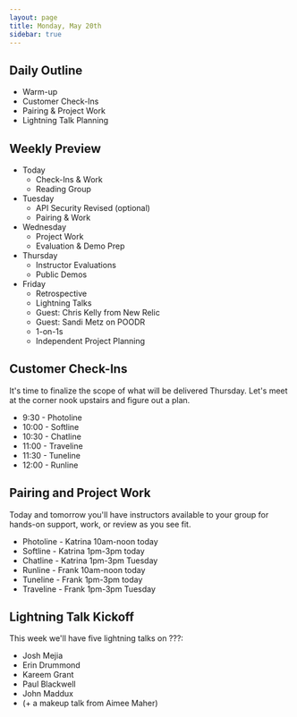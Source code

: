 ```yaml
---
layout: page
title: Monday, May 20th
sidebar: true
---
```


## Daily Outline

* Warm-up
* Customer Check-Ins
* Pairing & Project Work
* Lightning Talk Planning

## Weekly Preview

* Today
  * Check-Ins & Work
  * Reading Group
* Tuesday
  * API Security Revised (optional)
  * Pairing & Work
* Wednesday
  * Project Work
  * Evaluation & Demo Prep
* Thursday
  * Instructor Evaluations
  * Public Demos
* Friday
  * Retrospective
  * Lightning Talks
  * Guest: Chris Kelly from New Relic
  * Guest: Sandi Metz on POODR
  * 1-on-1s
  * Independent Project Planning

## Customer Check-Ins

It's time to finalize the scope of what will be delivered Thursday. Let's meet at the corner nook upstairs and figure out a plan.

* 9:30 - Photoline
* 10:00 - Softline
* 10:30 - Chatline
* 11:00 - Traveline
* 11:30 - Tuneline
* 12:00 - Runline

## Pairing and Project Work

Today and tomorrow you'll have instructors available to your group for hands-on support, work, or review as you see fit.

* Photoline - Katrina 10am-noon today
* Softline - Katrina 1pm-3pm today
* Chatline - Katrina 1pm-3pm Tuesday
* Runline - Frank 10am-noon today
* Tuneline - Frank 1pm-3pm today
* Traveline - Frank 1pm-3pm Tuesday

## Lightning Talk Kickoff

This week we'll have five lightning talks on ???:

* Josh Mejia
* Erin Drummond
* Kareem Grant
* Paul Blackwell
* John Maddux
* (+ a makeup talk from Aimee Maher)
